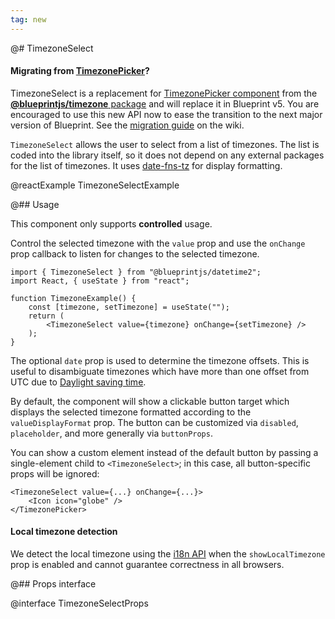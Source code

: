 ```yaml
---
tag: new
---
```


@# TimezoneSelect

<div class="@ns-callout @ns-intent-primary @ns-icon-info-sign">
    <h4 class="@ns-heading">

Migrating from [TimezonePicker](#timezone/timezone-picker)?

</h4>

TimezoneSelect is a replacement for [TimezonePicker component](#timezone/timezone-picker) from
the [__@blueprintjs/timezone__ package](#timezone) and will replace it in Blueprint v5.
You are encouraged to use this new API now to ease the transition to the next major version of Blueprint.
See the [migration guide](https://github.com/palantir/blueprint/wiki/datetime2-component-migration)
on the wiki.

</div>

`TimezoneSelect` allows the user to select from a list of timezones. The list is coded into the library itself, so it
does not depend on any external packages for the list of timezones. It uses [date-fns-tz](https://github.com/marnusw/date-fns-tz)
for display formatting.

@reactExample TimezoneSelectExample

@## Usage

This component only supports __controlled__ usage.

Control the selected timezone with the `value` prop and use the `onChange` prop callback to listen for changes to the
selected timezone.

```tsx
import { TimezoneSelect } from "@blueprintjs/datetime2";
import React, { useState } from "react";

function TimezoneExample() {
    const [timezone, setTimezone] = useState("");
    return (
        <TimezoneSelect value={timezone} onChange={setTimezone} />
    );
}
```

The optional `date` prop is used to determine the timezone offsets.
This is useful to disambiguate timezones which have more than one offset from UTC due to
[Daylight saving time](https://en.wikipedia.org/wiki/Daylight_saving_time).

By default, the component will show a clickable button target which displays the selected timezone formatted according
to the `valueDisplayFormat` prop. The button can be customized via `disabled`, `placeholder`, and more generally via
`buttonProps`.

You can show a custom element instead of the default button by passing a single-element child to `<TimezoneSelect>`;
in this case, all button-specific props will be ignored:

```tsx
<TimezoneSelect value={...} onChange={...}>
    <Icon icon="globe" />
</TimezonePicker>
```

<div class="@ns-callout @ns-intent-warning @ns-icon-warning-sign">
    <h4 class="@ns-heading">Local timezone detection</h4>

We detect the local timezone using the
[i18n API](https://developer.mozilla.org/en-US/docs/Web/JavaScript/Reference/Global_Objects/DateTimeFormat/resolvedOptions)
when the `showLocalTimezone` prop is enabled and cannot guarantee correctness in all browsers.
</div>

@## Props interface

@interface TimezoneSelectProps
